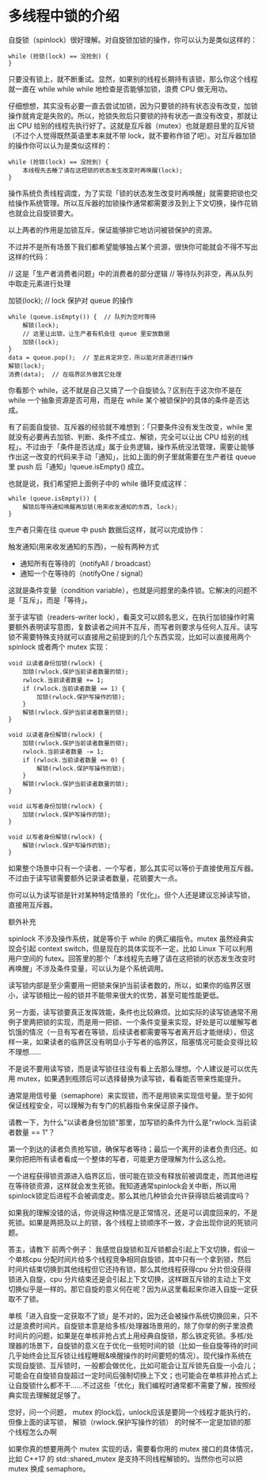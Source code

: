 # 多线程中锁的介绍

自旋锁（spinlock）很好理解。对自旋锁加锁的操作，你可以认为是类似这样的：

```
while (抢锁(lock) == 没抢到) {
}
```
只要没有锁上，就不断重试。显然，如果别的线程长期持有该锁，那么你这个线程就一直在 while while while 地检查是否能够加锁，浪费 CPU 做无用功。

仔细想想，其实没有必要一直去尝试加锁，因为只要锁的持有状态没有改变，加锁操作就肯定是失败的。所以，抢锁失败后只要锁的持有状态一直没有改变，那就让出 CPU 给别的线程先执行好了。这就是互斥器（mutex）也就是题目里的互斥锁（不过个人觉得既然英语里本来就不带 lock，就不要称作锁了吧）。对互斥器加锁的操作你可以认为是类似这样的：

```
while (抢锁(lock) == 没抢到) {
    本线程先去睡了请在这把锁的状态发生改变时再唤醒(lock);
}
```

操作系统负责线程调度，为了实现「锁的状态发生改变时再唤醒」就需要把锁也交给操作系统管理。所以互斥器的加锁操作通常都需要涉及到上下文切换，操作花销也就会比自旋锁要大。

以上两者的作用是加锁互斥，保证能够排它地访问被锁保护的资源。

不过并不是所有场景下我们都希望能够独占某个资源，很快你可能就会不得不写出这样的代码：

// 这是「生产者消费者问题」中的消费者的部分逻辑
// 等待队列非空，再从队列中取走元素进行处理

加锁(lock);  // lock 保护对 queue 的操作
```
while (queue.isEmpty()) {  // 队列为空时等待
    解锁(lock);
    // 这里让出锁，让生产者有机会往 queue 里安放数据
    加锁(lock);
}
data = queue.pop();  // 至此肯定非空，所以能对资源进行操作
解锁(lock);
消费(data);  // 在临界区外做其它处理
```

你看那个 while，这不就是自己又搞了一个自旋锁么？区别在于这次你不是在 while 一个抽象资源是否可用，而是在 while 某个被锁保护的具体的条件是否达成。

有了前面自旋锁、互斥器的经验就不难想到：「只要条件没有发生改变，while 里就没有必要再去加锁、判断、条件不成立、解锁，完全可以让出 CPU 给别的线程」。不过由于「条件是否达成」属于业务逻辑，操作系统没法管理，需要让能够作出这一改变的代码来手动「通知」，比如上面的例子里就需要在生产者往 queue 里 push 后「通知」!queue.isEmpty() 成立。

也就是说，我们希望把上面例子中的 while 循环变成这样：

```
while (queue.isEmpty()) {
    解锁后等待通知唤醒再加锁(用来收发通知的东西, lock);
}
```

生产者只需在往 queue 中 push 数据后这样，就可以完成协作：

触发通知(用来收发通知的东西)，一般有两种方式

* 通知所有在等待的（notifyAll / broadcast）
* 通知一个在等待的（notifyOne / signal）

这就是条件变量（condition variable），也就是问题里的条件锁。它解决的问题不是「互斥」，而是「等待」。

至于读写锁（readers-writer lock），看英文可以顾名思义，在执行加锁操作时需要额外表明读写意图，复数读者之间并不互斥，而写者则要求与任何人互斥。读写锁不需要特殊支持就可以直接用之前提到的几个东西实现，比如可以直接用两个 spinlock 或者两个 mutex 实现：

```
void 以读者身份加锁(rwlock) {
    加锁(rwlock.保护当前读者数量的锁);
    rwlock.当前读者数量 += 1;
    if (rwlock.当前读者数量 == 1) {
        加锁(rwlock.保护写操作的锁);
    }
    解锁(rwlock.保护当前读者数量的锁);
}

void 以读者身份解锁(rwlock) {
    加锁(rwlock.保护当前读者数量的锁);
    rwlock.当前读者数量 -= 1;
    if (rwlock.当前读者数量 == 0) {
        解锁(rwlock.保护写操作的锁);
    }
    解锁(rwlock.保护当前读者数量的锁);
}

void 以写者身份加锁(rwlock) {
    加锁(rwlock.保护写操作的锁);
}

void 以写者身份解锁(rwlock) {
    解锁(rwlock.保护写操作的锁);
}
```

如果整个场景中只有一个读者、一个写者，那么其实可以等价于直接使用互斥器。不过由于读写锁需要额外记录读者数量，花销要大一点。

你可以认为读写锁是针对某种特定情景的「优化」。但个人还是建议忘掉读写锁，直接用互斥器。

额外补充

spinlock 不涉及操作系统，就是等价于 while 的俩汇编指令。mutex 虽然经典实现会引起 context switch，但是现在的具体实现不一定，比如 Linux 下可以利用用户空间的 futex。回答里的那个「本线程先去睡了请在这把锁的状态发生改变时再唤醒」不涉及条件变量，可以认为是个系统调用。

读写锁内部是至少需要用一把锁来保护当前读者数的，所以，如果你的临界区很小，读写锁相比一般的锁并不能带来很大的优势，甚至可能性能更低。

另一方面，读写锁要真正发挥效能，条件也比较麻烦。比如实际的读写锁通常不用例子里两把锁的实现，而是用一把锁、一个条件变量来实现，好处是可以缓解写者饥饿的情况（一旦有写者在等锁，后续读者都需要等写者离开后才能继续），但这样一来，如果读者的临界区没有明显小于写者的临界区，阻塞情况可能会变得比较不理想……

不是说不要用读写锁，而是读写锁往往没有看上去那么理想。个人建议是可以优先用 mutex，如果遇到瓶颈后可以选择替换为读写锁，看看能否带来性能提升。

通常是用信号量（semaphore）来实现锁，而不是用锁来实现信号量。至于如何保证线程安全，可以理解为有专门的机器指令来保证原子操作。

请教一下，为什么"以读者身份加锁"那里，加写锁的条件为什么是"rwlock.当前读者数量 == 1"？

第一个到达的读者负责抢写锁，确保写者等待；最后一个离开的读者负责归还。如果你把把所有读者看成一个整体的写者，可能更方便理解为什么这么抢。

一个进程获得锁资源进入临界区后，很可能在锁没有释放前被调度走，而其他进程在等待锁资源，这样就会发生死锁。我知道通常spinlock会关中断，所以用spinlock锁定后进程不会被调度走。那么其他几种锁会允许获得锁后被调度吗？

如果我的理解没错的话，你说得这种情况是正常情况，还是可以调度回来的，不是死锁。如果是两把及以上的锁，各个线程上锁顺序不一致，才会出现你说的死锁问题。

答主，请教下 前两个例子： 我感觉自旋锁和互斥锁都会引起上下文切换，假设一个单核cpu 分配时间片给多个线程竞争相同自旋锁，其中只有一个拿到锁，然后时间片结束切换到其他线程但它还持有锁，那么其他线程获得cpu 分片但没获得锁进入自旋，cpu 分片结束还是会引起上下文切换，这样跟互斥锁的主动上下文切换似乎是一样的。那它自旋的意义何在呢？因为从这里看起来你进入自旋一定获取不了锁。

单核「进入自旋一定获取不了锁」是不对的，因为还会被操作系统切换回来，只不过是浪费时间片。自旋锁本意是给多核/处理器场景用的，除了你举的例子里浪费时间片的问题，如果是在单核非抢占式上用经典自旋锁，那么铁定死锁。多核/处理器的场景下，自旋锁的意义在于优化一些短时间的锁（比如一些自旋等待的时间几乎始终会比互斥锁让线程睡眠&唤醒操作的时间要短的情况）。现代操作系统在实现自旋锁、互斥锁时，一般都会做优化，比如可能会让互斥锁先自旋一小会儿；可能会在自旋锁自旋超过一定时间后强制切换上下文；也可能会在单核非抢占式上让自旋锁什么都不干……不过这些「优化」我们编程时通常都不需要了解，按照经典实现去理解就足够了。

您好，问一个问题， mutex 的lock后，unlock应该是要同一个线程才能执行的，但像上面的读写锁， 解锁（rwlock.保护写操作的锁） 的时候不一定是加锁的那个线程怎么办啊

如果你真的想要用两个 mutex 实现的话，需要看你用的 mutex 接口的具体情况，比如 C++17 的 std::shared_mutex 是支持不同线程解锁的。当然你也可以把 mutex 换成 semaphore。
